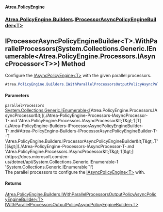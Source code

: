 #### [Atrea.PolicyEngine](./index.md 'index')
### [Atrea.PolicyEngine.Builders](./Atrea-PolicyEngine-Builders.md 'Atrea.PolicyEngine.Builders').[IProcessorAsyncPolicyEngineBuilder&lt;T&gt;](./Atrea-PolicyEngine-Builders-IProcessorAsyncPolicyEngineBuilder-T-.md 'Atrea.PolicyEngine.Builders.IProcessorAsyncPolicyEngineBuilder&lt;T&gt;')
## IProcessorAsyncPolicyEngineBuilder&lt;T&gt;.WithParallelProcessors(System.Collections.Generic.IEnumerable&lt;Atrea.PolicyEngine.Processors.IAsyncProcessor&lt;T&gt;&gt;) Method
Configure the [IAsyncPolicyEngine&lt;T&gt;](./Atrea-PolicyEngine-IAsyncPolicyEngine-T-.md 'Atrea.PolicyEngine.IAsyncPolicyEngine&lt;T&gt;') with the given parallel processors.  
```csharp
Atrea.PolicyEngine.Builders.IWithParallelProcessorsOutputPolicyAsyncPolicyEngineBuilder<T> WithParallelProcessors(System.Collections.Generic.IEnumerable<Atrea.PolicyEngine.Processors.IAsyncProcessor<T>> parallelProcessors);
```
#### Parameters
<a name='Atrea-PolicyEngine-Builders-IProcessorAsyncPolicyEngineBuilder-T--WithParallelProcessors(System-Collections-Generic-IEnumerable-Atrea-PolicyEngine-Processors-IAsyncProcessor-T--)-parallelProcessors'></a>
`parallelProcessors` [System.Collections.Generic.IEnumerable&lt;](https://docs.microsoft.com/en-us/dotnet/api/System.Collections.Generic.IEnumerable-1 'System.Collections.Generic.IEnumerable`1')[Atrea.PolicyEngine.Processors.IAsyncProcessor&lt;](./Atrea-PolicyEngine-Processors-IAsyncProcessor-T-.md 'Atrea.PolicyEngine.Processors.IAsyncProcessor&lt;T&gt;')[T](./Atrea-PolicyEngine-Builders-IProcessorAsyncPolicyEngineBuilder-T-.md#Atrea-PolicyEngine-Builders-IProcessorAsyncPolicyEngineBuilder-T--T 'Atrea.PolicyEngine.Builders.IProcessorAsyncPolicyEngineBuilder&lt;T&gt;.T')[&gt;](./Atrea-PolicyEngine-Processors-IAsyncProcessor-T-.md 'Atrea.PolicyEngine.Processors.IAsyncProcessor&lt;T&gt;')[&gt;](https://docs.microsoft.com/en-us/dotnet/api/System.Collections.Generic.IEnumerable-1 'System.Collections.Generic.IEnumerable`1')  
The parallel processors to configure the [IAsyncPolicyEngine&lt;T&gt;](./Atrea-PolicyEngine-IAsyncPolicyEngine-T-.md 'Atrea.PolicyEngine.IAsyncPolicyEngine&lt;T&gt;') with.  
  
#### Returns
[Atrea.PolicyEngine.Builders.IWithParallelProcessorsOutputPolicyAsyncPolicyEngineBuilder&lt;](./Atrea-PolicyEngine-Builders-IWithParallelProcessorsOutputPolicyAsyncPolicyEngineBuilder-T-.md 'Atrea.PolicyEngine.Builders.IWithParallelProcessorsOutputPolicyAsyncPolicyEngineBuilder&lt;T&gt;')[T](./Atrea-PolicyEngine-Builders-IProcessorAsyncPolicyEngineBuilder-T-.md#Atrea-PolicyEngine-Builders-IProcessorAsyncPolicyEngineBuilder-T--T 'Atrea.PolicyEngine.Builders.IProcessorAsyncPolicyEngineBuilder&lt;T&gt;.T')[&gt;](./Atrea-PolicyEngine-Builders-IWithParallelProcessorsOutputPolicyAsyncPolicyEngineBuilder-T-.md 'Atrea.PolicyEngine.Builders.IWithParallelProcessorsOutputPolicyAsyncPolicyEngineBuilder&lt;T&gt;')  
[IWithParallelProcessorsOutputPolicyAsyncPolicyEngineBuilder&lt;T&gt;](./Atrea-PolicyEngine-Builders-IWithParallelProcessorsOutputPolicyAsyncPolicyEngineBuilder-T-.md 'Atrea.PolicyEngine.Builders.IWithParallelProcessorsOutputPolicyAsyncPolicyEngineBuilder&lt;T&gt;')  
